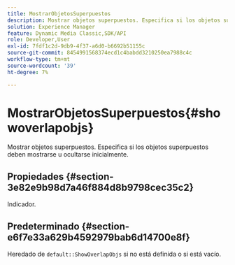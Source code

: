 ```yaml
---
title: MostrarObjetosSuperpuestos
description: Mostrar objetos superpuestos. Especifica si los objetos superpuestos deben mostrarse u ocultarse inicialmente.
solution: Experience Manager
feature: Dynamic Media Classic,SDK/API
role: Developer,User
exl-id: 7fdf1c2d-9db9-4f37-a6d0-b6692b51155c
source-git-commit: 8454991568374ecd1c4babdd3210250ea7988c4c
workflow-type: tm+mt
source-wordcount: '39'
ht-degree: 7%

---
```


# MostrarObjetosSuperpuestos{#showoverlapobjs}

Mostrar objetos superpuestos. Especifica si los objetos superpuestos deben mostrarse u ocultarse inicialmente.

## Propiedades {#section-3e82e9b98d7a46f884d8b9798cec35c2}

Indicador.

## Predeterminado {#section-e6f7e33a629b4592979bab6d14700e8f}

Heredado de `default::ShowOverlapObjs` si no está definida o si está vacío.
